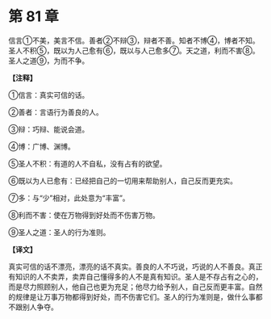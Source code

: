 # 第 81 章

信言①不美，美言不信。善者②不辩③，辩者不善。知者不博④，博者不知。圣人不积⑤，既以为人己愈有⑥，既以与人己愈多⑦。天之道，利而不害⑧。圣人之道⑨，为而不争。

**【注释】**


①信言：真实可信的话。

②善者：言语行为善良的人。

③辩：巧辩、能说会道。

④博：广博、渊博。

⑤圣人不积：有道的人不自私，没有占有的欲望。

⑥既以为人已愈有：已经把自己的一切用来帮助别人，自己反而更充实。

⑦多：与“少”相对，此处意为“丰富”。

⑧利而不害：使在万物得到好处而不伤害万物。

⑨圣人之道：圣人的行为准则。


**【译文】**

真实可信的话不漂亮，漂亮的话不真实。善良的人不巧说，巧说的人不善良。真正有知识的人不卖弄，卖弄自己懂得多的人不是真有知识。圣人是不存占有之心的，而是尽力照顾别人，他自己也更为充足；他尽力给予别人，自己反而更丰富。自然的规律是让万事万物都得到好处，而不伤害它们。圣人的行为准则是，做什么事都不跟别人争夺。
